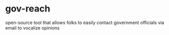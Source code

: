# gov-reach
open-source tool that allows folks to easily contact government officials via email to vocalize opinions
